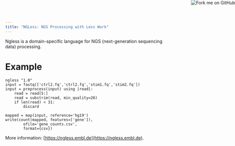 ```yaml
---
title: "NGLess: NGS Processing with Less Work"
---
```



<a href="http://github.com/ngless-toolkit/ngless">
    <img style="position: absolute; top: 0; right: 0; border: 0;" src="http://s3.amazonaws.com/github/ribbons/forkme_right_darkblue_121621.png" alt="Fork me on GitHub" />
</a>

Ngless is a domain-specific language for NGS (next-generation sequencing
data) processing.

# Example

    ngless "1.0"
    input = fastq(['ctrl2.fq','ctrl2.fq','stim1.fq','stim2.fq'])
    input = preprocess(input) using |read|:
        read = read[5:]
        read = substrim(read, min_quality=26)
        if len(read) < 31:
            discard

    mapped = map(input, reference='hg19')
    write(count(mapped, features=['gene']),
            ofile='gene_counts.csv',
            format={csv})

More information: 
[https://ngless.embl.de](https://ngless.embl.de).
